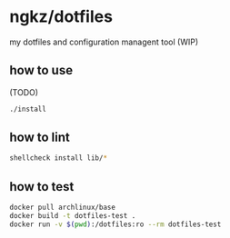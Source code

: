 # ngkz/dotfiles
my dotfiles and configuration managent tool (WIP)

## how to use
(TODO)

```sh
./install
```

## how to lint
```sh
shellcheck install lib/*
```

## how to test
```sh
docker pull archlinux/base
docker build -t dotfiles-test .
docker run -v $(pwd):/dotfiles:ro --rm dotfiles-test
```

